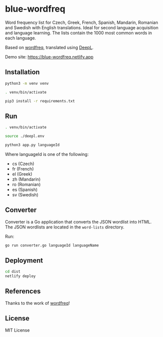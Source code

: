 # blue-wordfreq

Word frequency list for Czech, Greek, French, Spanish, Mandarin, Romanian and Swedish with English translations.
Ideal for second language acquisition and language learning. The lists contain the 1000 most common words in each language.

Based on [wordfreq](https://github.com/rspeer/wordfreq), translated using [DeepL](https://www.deepl.com/translator).

Demo site: https://blue-wordfreq.netlify.app

## Installation

```bash
python3 -m venv venv

. venv/bin/activate

pip3 install -r requirements.txt
```

## Run

```bash
. venv/bin/activate

source ./deepl.env

python3 app.py languageId
```

Where languageId is one of the following:

- cs (Czech)
- fr (French)
- el (Greek)
- zh (Mandarin)
- ro (Romanian)
- es (Spanish)
- sv (Swedish)

## Converter

Converter is a Go application that converts the JSON wordlist into
HTML. The JSON wordlists are located in the `word-lists` directory.

Run:

```bash
go run converter.go languageId languageName
```

## Deployment

```bash
cd dist
netlify deploy
```

## References

Thanks to the work of [wordfreq](https://github.com/rspeer/wordfreq)!

## License

MIT License